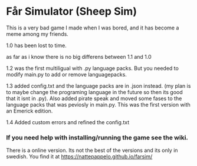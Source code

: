 # Får Simulator (Sheep Sim)
This is a very bad game I made when I was bored, and it has become a meme among my friends.


1.0 has been lost to time.

as far as i know there is no big differens between 1.1 and 1.0

1.2 was the first multiligual with .py language packs. But you needed to modify main.py to add or remove languagepacks.

1.3 added config.txt and the language packs are in .json instead. (my plan is to maybe change the programing language in the future so then its good that it isnt in .py). Also added pirate speak and moved some fases to the language packs that was peviosly in main.py. This was the first version with an Emerick edition.

1.4 Added custom errors and refined the config.txt

### If you need help with installing/running the game see the wiki.

There is a online version. Its not the best of the versions and its only in swedish. You find it at https://nattepappelo.github.io/farsim/
